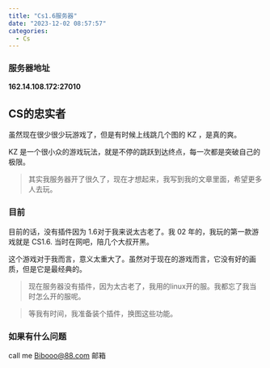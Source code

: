 ```yaml
---
title: "Cs1.6服务器"
date: "2023-12-02 08:57:57"
categories:
  - Cs
---
```


### 服务器地址

**162.14.108.172:27010**

## CS的忠实者

虽然现在很少很少玩游戏了，但是有时候上线跳几个图的 KZ ，是真的爽。

KZ 是一个很小众的游戏玩法，就是不停的跳跃到达终点，每一次都是突破自己的极限。

> 其实我服务器开了很久了，现在才想起来，我写到我的文章里面，希望更多人去玩。

### 目前

目前的话，没有插件因为 1.6对于我来说太古老了。我 02 年的，我玩的第一款游戏就是 CS1.6.
当时在网吧，陪几个大叔开黑。

这个游戏对于我而言，意义太重大了。虽然对于现在的游戏而言，它没有好的画质，但是它是最经典的。

>现在服务器没有插件，因为太古老了，我用的linux开的服。我都忘了我当时怎么开的服呢。

>等我有时间，我准备装个插件，换图这些功能。



### 如果有什么问题

call me Bibooo@88.com 邮箱